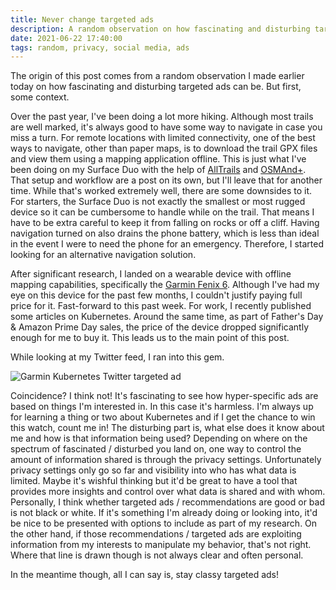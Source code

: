 ```yaml
---
title: Never change targeted ads
description: A random observation on how fascinating and disturbing targeted ads can be
date: 2021-06-22 17:40:00
tags: random, privacy, social media, ads
---
```


The origin of this post comes from a random observation I made earlier today on how fascinating and disturbing targeted ads can be. But first, some context.

Over the past year, I've been doing a lot more hiking. Although most trails are well marked, it's always good to have some way to navigate in case you miss a turn. For remote locations with limited connectivity, one of the best ways to navigate, other than paper maps, is to download the trail GPX files and view them using a mapping application offline. This is just what I've been doing on my Surface Duo with the help of [AllTrails](https://www.alltrails.com/) and [OSMAnd+](http://osmand.net/). That setup and workflow are a post on its own, but I'll leave that for another time. While that's worked extremely well, there are some downsides to it. For starters, the Surface Duo is not exactly the smallest or most rugged device so it can be cumbersome to handle while on the trail. That means I have to be extra careful to keep it from falling on rocks or off a cliff. Having navigation turned on also drains the phone battery, which is less than ideal in the event I were to need the phone for an emergency. Therefore, I started looking for an alternative navigation solution.

After significant research, I landed on a wearable device with offline mapping capabilities, specifically the [Garmin Fenix 6](https://discover.garmin.com/en-US/fenix-6/). Although I've had my eye on this device for the past few months, I couldn't justify paying full price for it. Fast-forward to this past week. For work, I recently published some articles on Kubernetes. Around the same time, as part of Father's Day & Amazon Prime Day sales, the price of the device dropped significantly enough for me to buy it. This leads us to the main point of this post.

While looking at my Twitter feed, I ran into this gem.

![Garmin Kubernetes Twitter targeted ad](https://user-images.githubusercontent.com/11130940/123006831-47e1f080-d386-11eb-98ac-af80f6f5f6f0.png)

Coincidence? I think not! It's fascinating to see how hyper-specific ads are based on things I'm interested in. In this case it's harmless. I'm always up for learning a thing or two about Kubernetes and if I get the chance to win this watch, count me in! The disturbing part is, what else does it know about me and how is that information being used? Depending on where on the spectrum of fascinated / disturbed you land on, one way to control the amount of information shared is through the privacy settings. Unfortunately privacy settings only go so far and visibility into who has what data is limited. Maybe it's wishful thinking but it'd be great to have a tool that provides more insights and control over what data is shared and with whom. Personally, I think whether targeted ads / recommendations are good or bad is not black or white. If it's something I'm already doing or looking into, it'd be nice to be presented with options to include as part of my research. On the other hand, if those recommendations / targeted ads are exploiting information from my interests to manipulate my behavior, that's not right. Where that line is drawn though is not always clear and often personal.

In the meantime though, all I can say is, stay classy targeted ads!
